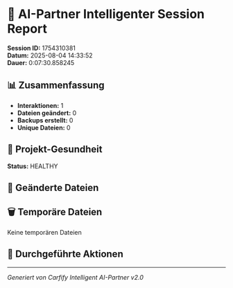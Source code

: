 # 🤖 AI-Partner Intelligenter Session Report
**Session ID:** 1754310381  
**Datum:** 2025-08-04 14:33:52  
**Dauer:** 0:07:30.858245

## 📊 Zusammenfassung
- **Interaktionen:** 1
- **Dateien geändert:** 0
- **Backups erstellt:** 0
- **Unique Dateien:** 0

## 🏥 Projekt-Gesundheit
**Status:** HEALTHY

## 📁 Geänderte Dateien

## 🗑️ Temporäre Dateien
Keine temporären Dateien

## 🎯 Durchgeführte Aktionen

---
*Generiert von Carfify Intelligent AI-Partner v2.0*